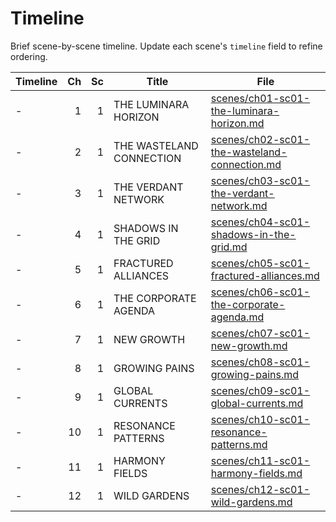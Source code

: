 # Timeline

Brief scene-by-scene timeline. Update each scene's `timeline` field to refine ordering.

| Timeline | Ch | Sc | Title | File |
|---|---:|---:|---|---|
| - | 1 | 1 | THE LUMINARA HORIZON | [scenes/ch01-sc01-the-luminara-horizon.md](scenes/ch01-sc01-the-luminara-horizon.md) |
| - | 2 | 1 | THE WASTELAND CONNECTION | [scenes/ch02-sc01-the-wasteland-connection.md](scenes/ch02-sc01-the-wasteland-connection.md) |
| - | 3 | 1 | THE VERDANT NETWORK | [scenes/ch03-sc01-the-verdant-network.md](scenes/ch03-sc01-the-verdant-network.md) |
| - | 4 | 1 | SHADOWS IN THE GRID | [scenes/ch04-sc01-shadows-in-the-grid.md](scenes/ch04-sc01-shadows-in-the-grid.md) |
| - | 5 | 1 | FRACTURED ALLIANCES | [scenes/ch05-sc01-fractured-alliances.md](scenes/ch05-sc01-fractured-alliances.md) |
| - | 6 | 1 | THE CORPORATE AGENDA | [scenes/ch06-sc01-the-corporate-agenda.md](scenes/ch06-sc01-the-corporate-agenda.md) |
| - | 7 | 1 | NEW GROWTH | [scenes/ch07-sc01-new-growth.md](scenes/ch07-sc01-new-growth.md) |
| - | 8 | 1 | GROWING PAINS | [scenes/ch08-sc01-growing-pains.md](scenes/ch08-sc01-growing-pains.md) |
| - | 9 | 1 | GLOBAL CURRENTS | [scenes/ch09-sc01-global-currents.md](scenes/ch09-sc01-global-currents.md) |
| - | 10 | 1 | RESONANCE PATTERNS | [scenes/ch10-sc01-resonance-patterns.md](scenes/ch10-sc01-resonance-patterns.md) |
| - | 11 | 1 | HARMONY FIELDS | [scenes/ch11-sc01-harmony-fields.md](scenes/ch11-sc01-harmony-fields.md) |
| - | 12 | 1 | WILD GARDENS | [scenes/ch12-sc01-wild-gardens.md](scenes/ch12-sc01-wild-gardens.md) |
